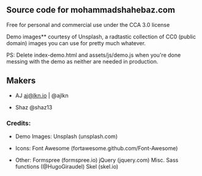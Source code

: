 ## Source code for mohammadshahebaz.com

Free for personal and commercial use under the CCA 3.0 license

Demo images** courtesy of Unsplash, a radtastic collection of CC0 (public domain) images
you can use for pretty much whatever.

PS: Delete index-demo.html and assets/js/demo.js when you're done messing with the demo
as neither are needed in production.

## Makers
- AJ
 aj@lkn.io | @ajlkn

- Shaz
 @shaz13

### Credits:

- Demo Images:
	Unsplash (unsplash.com)

- Icons:
	Font Awesome (fortawesome.github.com/Font-Awesome)

- Other:
	Formspree (formspree.io)
	jQuery (jquery.com)
	Misc. Sass functions (@HugoGiraudel)
	Skel (skel.io)
